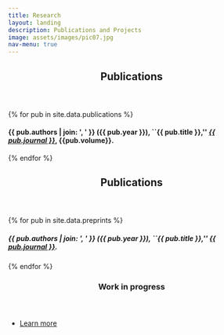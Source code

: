 ```yaml
---
title: Research
layout: landing
description: Publications and Projects
image: assets/images/pic07.jpg
nav-menu: true
---
```


<!-- Main -->
<div id="main">

<!-- One -->
<section id="one">
	<div class="inner">
		<header class="major">
			<h2>Publications</h2>
		</header>
			{% for pub in site.data.publications %}
		<div>
			<h4>
			{{ pub.authors | join: ', ' }} ({{ pub.year }}), ``{{ pub.title }},'' <em><a href="{{ pub.link }}">{{ pub.journal }}</a></em>, {{pub.volume}}.
			</h4>
		</div>
		{% endfor %}
	</div>
</section>

<section id="two">
	<div class="inner">
		<header class="major">
			<h2>Publications</h2>
		</header>
			{% for pub in site.data.preprints %}
		<div>
			<h5>
			{{ pub.authors | join: ', ' }} ({{ pub.year }}), ``{{ pub.title }},'' <a href="{{ pub.link }}">{{ pub.journal }}</a>.
			</h5>
		</div>
		{% endfor %}
	</div>
</section>

<!-- Two -->
<section id="two" class="inner">
	<section>
		<a href="profile.html" class="image">
			<img src="{% link assets/images/pic08.jpg %}" alt="" data-position="center center" />
		</a>
		<div class="content">
			<div class="inner">
				<header class="major">
					<h3>Work in progress</h3>
				</header>
				<p></p>
				<ul class="actions">
					<li><a href="profile.html" class="button">Learn more</a></li>
				</ul>
			</div>
		</div>
	</section>
</section>




</div>

